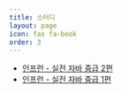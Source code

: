 ```yaml
---
title: 스터디
layout: page
icon: fas fa-book
order: 3
---
```


- [인프런 - 실전 자바 중급 2편](https://abcdejoji.github.io/tags/%EC%9D%B8%ED%94%84%EB%9F%B0-%EC%8B%A4%EC%A0%84-%EC%9E%90%EB%B0%94-%EC%A4%91%EA%B8%89-2%ED%8E%B8/)
- [인프런 - 실전 자바 중급 1편](https://abcdejoji.github.io/tags/%EC%9D%B8%ED%94%84%EB%9F%B0-%EC%8B%A4%EC%A0%84-%EC%9E%90%EB%B0%94-%EC%A4%91%EA%B8%89-1%ED%8E%B8/)
